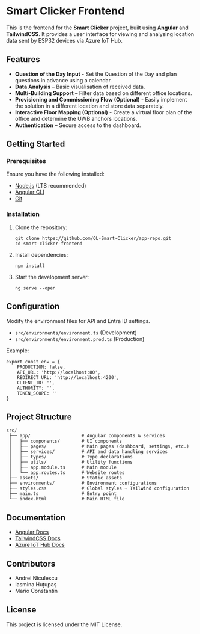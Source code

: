 # Smart Clicker Frontend

This is the frontend for the **Smart Clicker** project, built using **Angular** and **TailwindCSS**. It provides a user interface for viewing and analysing location data sent by ESP32 devices via Azure IoT Hub.

## Features
- **Question of the Day Input** - Set the Question of the Day and plan questions in advance using a calendar. 
- **Data Analysis** – Basic visualisation of received data.
- **Multi-Building Support** – Filter data based on different office locations.
- **Provisioning and Commissioning Flow (Optional)** - Easily implement the solution in a different location and store data separately.
- **Interactive Floor Mapping (Optional)** - Create a virtual floor plan of the office and determine the UWB anchors locations.
- **Authentication** – Secure access to the dashboard.

## Getting Started

### Prerequisites
Ensure you have the following installed:
- [Node.js](https://nodejs.org/) (LTS recommended)
- [Angular CLI](https://angular.io/cli)
- [Git](https://git-scm.com/)

### Installation
1. Clone the repository:
    ```
    git clone https://github.com/OL-Smart-Clicker/app-repo.git
    cd smart-clicker-frontend
    ```
2. Install dependencies:
    ```
    npm install
    ```
3. Start the development server:
    ```
    ng serve --open
    ```

## Configuration
Modify the environment files for API and Entra ID settings.
- `src/environments/environment.ts` (Development)
- `src/environments/environment.prod.ts` (Production)

Example:
    
    export const env = {
        PRODUCTION: false,
        API_URL: 'http://localhost:80',
        REDIRECT_URL: 'http://localhost:4200',
        CLIENT_ID: '',
        AUTHORITY: '',
        TOKEN_SCOPE: ''
    }

## Project Structure
```
src/
 ├── app/                   # Angular components & services
 │   ├── components/        # UI components
 │   ├── pages/             # Main pages (dashboard, settings, etc.)
 │   ├── services/          # API and data handling services
 │   ├── types/             # Type declarations
 │   ├── utils/             # Utility functions
 │   ├── app.module.ts      # Main module
 │   └── app.routes.ts      # Website routes
 ├── assets/                # Static assets
 ├── environments/          # Environment configurations
 ├── styles.css             # Global styles + Tailwind configuration
 ├── main.ts                # Entry point
 └── index.html             # Main HTML file
```

## Documentation
- [Angular Docs](https://angular.dev/overview)
- [TailwindCSS Docs](https://tailwindcss.com/docs/installation/framework-guides/angular)
- [Azure IoT Hub Docs](https://learn.microsoft.com/en-us/azure/iot-hub/)

## Contributors
- Andrei Niculescu
- Iasmina Huțupaș
- Mario Constantin

## License
This project is licensed under the MIT License.